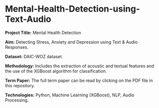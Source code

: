 # Mental-Health-Detection-using-Text-Audio

**Project Title:** Mental Health Detection

**Aim:** Detecting Stress, Anxiety and Depression using Text & Audio Responses.

**Dataset:** DAIC-WOZ dataset.

**Methodology:** Includes the extraction of acoustic and textual features and the use of the XGBoost algorithm for classification.

**Term Paper:** The full term paper can be read by clicking on the PDF file in this repository.

**Technologies:** Python, Machine Learning (XGBoost), NLP, Audio Processing.
